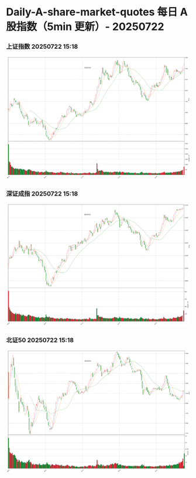 
# Daily-A-share-market-quotes 每日 A 股指数（5min 更新）- 20250722

### 上证指数 20250722 15:18
![](./fig/2025/7/20250722-sh000001.png)

### 深证成指 20250722 15:18
![](./fig/2025/7/20250722-sz399001.png)

### 北证50 20250722 15:18
![](./fig/2025/7/20250722-bj899050.png)
